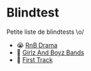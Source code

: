 # Blindtest

Petite liste de blindtests \o/

* :sob: [RnB Drama](rnb_drama.md)
* :couple: [Girlz And Boyz Bands](girlz_boyz_bands.md)
* :baby: [First Track](first_track.md)

